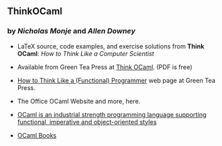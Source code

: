 ## ThinkOCaml

### by *Nicholas Monje* and *Allen Downey*

* LaTeX source, code examples, and exercise solutions from **Think OCaml**: *How to Think Like a Computer Scientist*

* Available from Green Tea Press at [Think OCaml](http://greenteapress.com/thinkocaml/). (PDF is free)

* [How to Think Like a (Functional) Programmer](http://greenteapress.com/thinkocaml/) web page at Green Tea Press.

* The Office OCaml Website and more, here. 

* [OCaml is an industrial strength programming language supporting functional, imperative and object-oriented styles](http://ocaml.org/)

* [OCaml Books](https://ocaml.org/learn/books.html)
